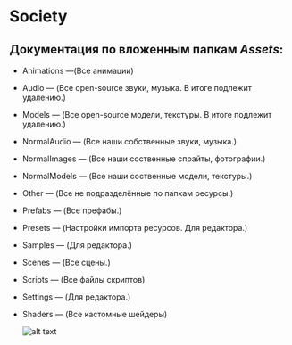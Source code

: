 # Society

## Документация по вложенным папкам *Assets*:


- Animations —(Все анимации)
- Audio — (Все open-source звуки, музыка. В итоге подлежит удалению.)
- Models — (Все open-source модели, текстуры. В итоге подлежит удалению.)	
- NormalAudio — (Все наши собственные звуки, музыка.)
- NormalImages — (Все наши соственные спрайты, фотографии.)
- NormalModels — (Все наши соственные модели, текстуры.)
- Other — (Все не подразделённые по папкам ресурсы.)
- Prefabs — (Все префабы.)
- Presets — (Настройки импорта ресурсов. Для редактора.)
- Samples — (Для редактора.)
- Scenes — (Все сцены.)
- Scripts — (Все файлы скриптов)
- Settings — (Для редактора.)
- Shaders — (Все кастомные шейдеры)

	![alt text](https://github.com/Mrak701/Society/gitCommitsStyle.png)